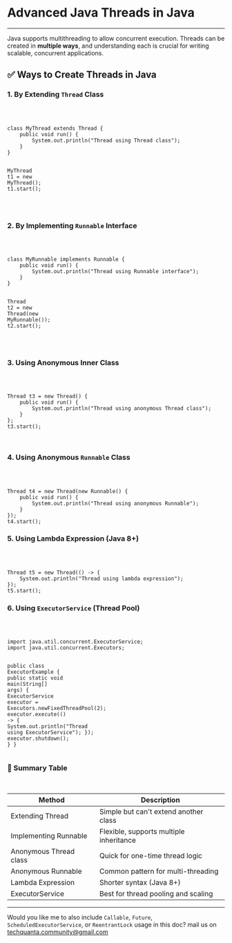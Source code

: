 # Advanced Java Threads in Java
---
Java supports multithreading to allow concurrent execution. Threads can be created in **multiple ways**, and understanding each is crucial for writing scalable, concurrent applications.



## ✅ Ways to Create Threads in Java

### 1. By Extending `Thread` Class
<br/>
<div class="code-container">
<pre><code class="language-java">
<span class="keyword">class</span> <span class="class-name">MyThread</span> <span class="keyword">extends</span> <span class="class-name">Thread</span> {
    <span class="keyword">public</span> <span class="keyword">void</span> <span class="function-name">run</span>() {
        <span class="class-ref">System</span>.<span class="class-ref">out</span>.<span class="method">println</span>(<span class="string">"Thread using Thread class"</span>);
    }
}

<span class="class-name">MyThread</span> <span class="variable-name">t1</span> = <span class="keyword">new</span> <span class="class-name">MyThread</span>();
<span class="variable-name">t1</span>.<span class="method">start</span>();
</code></pre>
</div>



<br/>

### 2. By Implementing `Runnable` Interface

<br/>
<div class="code-container">
<pre><code class="language-java">
<span class="keyword">class</span> <span class="class-name">MyRunnable</span> <span class="keyword">implements</span> <span class="class-name">Runnable</span> {
    <span class="keyword">public</span> <span class="keyword">void</span> <span class="function-name">run</span>() {
        <span class="class-ref">System</span>.<span class="class-ref">out</span>.<span class="method">println</span>(<span class="string">"Thread using Runnable interface"</span>);
    }
}

<span class="class-name">Thread</span> <span class="variable-name">t2</span> = <span class="keyword">new</span> <span class="class-name">Thread</span>(<span class="keyword">new</span> <span class="class-name">MyRunnable</span>());
<span class="variable-name">t2</span>.<span class="method">start</span>();
</code></pre>
</div>


<br/>

### 3. Using **Anonymous Inner Class**

<br/>
<div class="code-container">
<pre><code class="language-java">
<span class="class-name">Thread</span> <span class="variable-name">t3</span> = <span class="keyword">new</span> <span class="class-name">Thread</span>() {
    <span class="keyword">public</span> <span class="keyword">void</span> <span class="function-name">run</span>() {
        <span class="class-ref">System</span>.<span class="class-ref">out</span>.<span class="method">println</span>(<span class="string">"Thread using anonymous Thread class"</span>);
    }
};
<span class="variable-name">t3</span>.<span class="method">start</span>();
</code></pre>
</div>



<br/>

### 4. Using Anonymous `Runnable` Class
<br/>
<div class="code-container">
<pre><code class="language-java">
<span class="class-name">Thread</span> <span class="variable-name">t4</span> = <span class="keyword">new</span> <span class="class-name">Thread</span>(<span class="keyword">new</span> <span class="class-name">Runnable</span>() {
    <span class="keyword">public</span> <span class="keyword">void</span> <span class="function-name">run</span>() {
        <span class="class-ref">System</span>.<span class="class-ref">out</span>.<span class="method">println</span>(<span class="string">"Thread using anonymous Runnable"</span>);
    }
});
<span class="variable-name">t4</span>.<span class="method">start</span>();
</code></pre>
</div>




### 5. Using Lambda Expression (Java 8+)
<br/>
<div class="code-container">
<pre><code class="language-java">
<span class="class-name">Thread</span> <span class="variable-name">t5</span> = <span class="keyword">new</span> <span class="class-name">Thread</span>(() -> {
    <span class="class-ref">System</span>.<span class="class-ref">out</span>.<span class="method">println</span>(<span class="string">"Thread using lambda expression"</span>);
});
<span class="variable-name">t5</span>.<span class="method">start</span>();
</code></pre>
</div>




### 6. Using `ExecutorService` (Thread Pool)
<br/>
<div class="code-container">
<pre><code class="language-java">
<span class="keyword">import</span> <span class="classname">java.util.concurrent.ExecutorService</span>;
<span class="keyword">import</span> <span class="classname">java.util.concurrent.Executors</span>;

<span class="keyword">public class</span> <span class="classname">ExecutorExample</span> {
    <span class="keyword">public static void</span> <span class="method">main</span>(<span class="type">String</span>[] <span class="variable-name">args</span>) {
        <span class="classname">ExecutorService</span> <span class="variable-name">executor</span> = 
            <span class="classname">Executors</span>.newFixedThreadPool(<span class="number">2</span>);
        <span class="variable-name">executor</span>.<span class="method">execute</span>(() -> {
            <span class="class-ref">System</span>.<span class="class-ref">out</span>.<span class="method">println</span>(<span class="string">"Thread using ExecutorService"</span>);
        });
        <span class="variable-name">executor</span>.<span class="method">shutdown</span>();
    }
}
</code></pre>
</div>





### 🔁 Summary Table
<br/>

| Method                             | Description                              |
|------------------------------------|------------------------------------------|
| Extending Thread                   | Simple but can't extend another class    |
| Implementing Runnable              | Flexible, supports multiple inheritance  |
| Anonymous Thread class             | Quick for one-time thread logic          |
| Anonymous Runnable                 | Common pattern for multi-threading       |
| Lambda Expression                  | Shorter syntax (Java 8+)                 |
| ExecutorService                    | Best for thread pooling and scaling      |

---

Would you like me to also include `Callable`, `Future`, `ScheduledExecutorService`, or `ReentrantLock` usage in this doc?
mail us on techquanta.community@gmail.com
